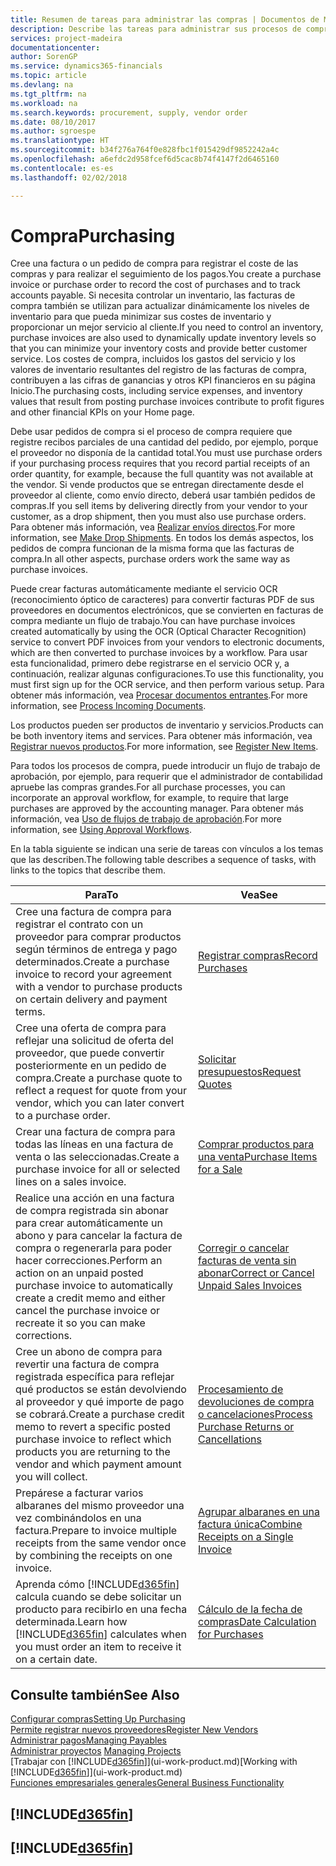 ```yaml
---
title: Resumen de tareas para administrar las compras | Documentos de Microsoft
description: Describe las tareas para administrar sus procesos de compra o aprovisionamiento, incluido el modo en que funcionan las facturas de compra y los pedidos de compra.
services: project-madeira
documentationcenter: 
author: SorenGP
ms.service: dynamics365-financials
ms.topic: article
ms.devlang: na
ms.tgt_pltfrm: na
ms.workload: na
ms.search.keywords: procurement, supply, vendor order
ms.date: 08/10/2017
ms.author: sgroespe
ms.translationtype: HT
ms.sourcegitcommit: b34f276a764f0e828fbc1f015429df9852242a4c
ms.openlocfilehash: a6efdc2d958fcef6d5cac8b74f4147f2d6465160
ms.contentlocale: es-es
ms.lasthandoff: 02/02/2018

---
```

# <a name="purchasing"></a><span data-ttu-id="b8145-103">Compra</span><span class="sxs-lookup"><span data-stu-id="b8145-103">Purchasing</span></span>
<span data-ttu-id="b8145-104">Cree una factura o un pedido de compra para registrar el coste de las compras y para realizar el seguimiento de los pagos.</span><span class="sxs-lookup"><span data-stu-id="b8145-104">You create a purchase invoice or purchase order to record the cost of purchases and to track accounts payable.</span></span> <span data-ttu-id="b8145-105">Si necesita controlar un inventario, las facturas de compra también se utilizan para actualizar dinámicamente los niveles de inventario para que pueda minimizar sus costes de inventario y proporcionar un mejor servicio al cliente.</span><span class="sxs-lookup"><span data-stu-id="b8145-105">If you need to control an inventory, purchase invoices are also used to dynamically update inventory levels so that you can minimize your inventory costs and provide better customer service.</span></span> <span data-ttu-id="b8145-106">Los costes de compra, incluidos los gastos del servicio y los valores de inventario resultantes del registro de las facturas de compra, contribuyen a las cifras de ganancias y otros KPI financieros en su página Inicio.</span><span class="sxs-lookup"><span data-stu-id="b8145-106">The purchasing costs, including service expenses, and inventory values that result from posting purchase invoices contribute to profit figures and other financial KPIs on your Home page.</span></span>

<span data-ttu-id="b8145-107">Debe usar pedidos de compra si el proceso de compra requiere que registre recibos parciales de una cantidad del pedido, por ejemplo, porque el proveedor no disponía de la cantidad total.</span><span class="sxs-lookup"><span data-stu-id="b8145-107">You must use purchase orders if your purchasing process requires that you record partial receipts of an order quantity, for example, because the full quantity was not available at the vendor.</span></span> <span data-ttu-id="b8145-108">Si vende productos que se entregan directamente desde el proveedor al cliente, como envío directo, deberá usar también pedidos de compras.</span><span class="sxs-lookup"><span data-stu-id="b8145-108">If you sell items by delivering directly from your vendor to your customer, as a drop shipment, then you must also use purchase orders.</span></span> <span data-ttu-id="b8145-109">Para obtener más información, vea [Realizar envíos directos](sales-how-drop-shipment.md).</span><span class="sxs-lookup"><span data-stu-id="b8145-109">For more information, see [Make Drop Shipments](sales-how-drop-shipment.md).</span></span> <span data-ttu-id="b8145-110">En todos los demás aspectos, los pedidos de compra funcionan de la misma forma que las facturas de compra.</span><span class="sxs-lookup"><span data-stu-id="b8145-110">In all other aspects, purchase orders work the same way as purchase invoices.</span></span>

<span data-ttu-id="b8145-111">Puede crear facturas automáticamente mediante el servicio OCR (reconocimiento óptico de caracteres) para convertir facturas PDF de sus proveedores en documentos electrónicos, que se convierten en facturas de compra mediante un flujo de trabajo.</span><span class="sxs-lookup"><span data-stu-id="b8145-111">You can have purchase invoices created automatically by using the OCR (Optical Character Recognition) service to convert PDF invoices from your vendors to electronic documents, which are then converted to purchase invoices by a workflow.</span></span> <span data-ttu-id="b8145-112">Para usar esta funcionalidad, primero debe registrarse en el servicio OCR y, a continuación, realizar algunas configuraciones.</span><span class="sxs-lookup"><span data-stu-id="b8145-112">To use this functionality, you must first sign up for the OCR service, and then perform various setup.</span></span> <span data-ttu-id="b8145-113">Para obtener más información, vea [Procesar documentos entrantes](across-process-income-documents.md).</span><span class="sxs-lookup"><span data-stu-id="b8145-113">For more information, see [Process Incoming Documents](across-process-income-documents.md).</span></span>      

<span data-ttu-id="b8145-114">Los productos pueden ser productos de inventario y servicios.</span><span class="sxs-lookup"><span data-stu-id="b8145-114">Products can be both inventory items and services.</span></span> <span data-ttu-id="b8145-115">Para obtener más información, vea [Registrar nuevos productos](inventory-how-register-new-items.md).</span><span class="sxs-lookup"><span data-stu-id="b8145-115">For more information, see [Register New Items](inventory-how-register-new-items.md).</span></span>

<span data-ttu-id="b8145-116">Para todos los procesos de compra, puede introducir un flujo de trabajo de aprobación, por ejemplo, para requerir que el administrador de contabilidad apruebe las compras grandes.</span><span class="sxs-lookup"><span data-stu-id="b8145-116">For all purchase processes, you can incorporate an approval workflow, for example, to require that large purchases are approved by the accounting manager.</span></span> <span data-ttu-id="b8145-117">Para obtener más información, vea [Uso de flujos de trabajo de aprobación](across-how-use-approval-workflows.md).</span><span class="sxs-lookup"><span data-stu-id="b8145-117">For more information, see [Using Approval Workflows](across-how-use-approval-workflows.md).</span></span>

<span data-ttu-id="b8145-118">En la tabla siguiente se indican una serie de tareas con vínculos a los temas que las describen.</span><span class="sxs-lookup"><span data-stu-id="b8145-118">The following table describes a sequence of tasks, with links to the topics that describe them.</span></span>

| <span data-ttu-id="b8145-119">Para</span><span class="sxs-lookup"><span data-stu-id="b8145-119">To</span></span> | <span data-ttu-id="b8145-120">Vea</span><span class="sxs-lookup"><span data-stu-id="b8145-120">See</span></span> |
| --- | --- |
| <span data-ttu-id="b8145-121">Cree una factura de compra para registrar el contrato con un proveedor para comprar productos según términos de entrega y pago determinados.</span><span class="sxs-lookup"><span data-stu-id="b8145-121">Create a purchase invoice to record your agreement with a vendor to purchase products on certain delivery and payment terms.</span></span> |[<span data-ttu-id="b8145-122">Registrar compras</span><span class="sxs-lookup"><span data-stu-id="b8145-122">Record Purchases</span></span>](purchasing-how-record-purchases.md) |
|<span data-ttu-id="b8145-123">Cree una oferta de compra para reflejar una solicitud de oferta del proveedor, que puede convertir posteriormente en un pedido de compra.</span><span class="sxs-lookup"><span data-stu-id="b8145-123">Create a purchase quote to reflect a request for quote from your vendor, which you can later convert to a purchase order.</span></span>|[<span data-ttu-id="b8145-124">Solicitar presupuestos</span><span class="sxs-lookup"><span data-stu-id="b8145-124">Request Quotes</span></span>](purchasing-how-request-quotes.md)|
| <span data-ttu-id="b8145-125">Crear una factura de compra para todas las líneas en una factura de venta o las seleccionadas.</span><span class="sxs-lookup"><span data-stu-id="b8145-125">Create a purchase invoice for all or selected lines on a sales invoice.</span></span> |[<span data-ttu-id="b8145-126">Comprar productos para una venta</span><span class="sxs-lookup"><span data-stu-id="b8145-126">Purchase Items for a Sale</span></span>](purchasing-how-purchase-products-sale.md) |
| <span data-ttu-id="b8145-127">Realice una acción en una factura de compra registrada sin abonar para crear automáticamente un abono y para cancelar la factura de compra o regenerarla para poder hacer correcciones.</span><span class="sxs-lookup"><span data-stu-id="b8145-127">Perform an action on an unpaid posted purchase invoice to automatically create a credit memo and either cancel the purchase invoice or recreate it so you can make corrections.</span></span> |[<span data-ttu-id="b8145-128">Corregir o cancelar facturas de venta sin abonar</span><span class="sxs-lookup"><span data-stu-id="b8145-128">Correct or Cancel Unpaid Sales Invoices</span></span>](purchasing-how-correct-cancel-unpaid-purchase-invoices.md) |
| <span data-ttu-id="b8145-129">Cree un abono de compra para revertir una factura de compra registrada específica para reflejar qué productos se están devolviendo al proveedor y qué importe de pago se cobrará.</span><span class="sxs-lookup"><span data-stu-id="b8145-129">Create a purchase credit memo to revert a specific posted purchase invoice to reflect which products you are returning to the vendor and which payment amount you will collect.</span></span> |[<span data-ttu-id="b8145-130">Procesamiento de devoluciones de compra o cancelaciones</span><span class="sxs-lookup"><span data-stu-id="b8145-130">Process Purchase Returns or Cancellations</span></span>](purchasing-how-register-new-vendors.md) |
|<span data-ttu-id="b8145-131">Prepárese a facturar varios albaranes del mismo proveedor una vez combinándolos en una factura.</span><span class="sxs-lookup"><span data-stu-id="b8145-131">Prepare to invoice multiple receipts from the same vendor once by combining the receipts on one invoice.</span></span>|[<span data-ttu-id="b8145-132">Agrupar albaranes en una factura única</span><span class="sxs-lookup"><span data-stu-id="b8145-132">Combine Receipts on a Single Invoice</span></span>](purchasing-how-to-combine-receipts.md)|
| <span data-ttu-id="b8145-133">Aprenda cómo [!INCLUDE[d365fin](includes/d365fin_md.md)] calcula cuando se debe solicitar un producto para recibirlo en una fecha determinada.</span><span class="sxs-lookup"><span data-stu-id="b8145-133">Learn how [!INCLUDE[d365fin](includes/d365fin_md.md)] calculates when you must order an item to receive it on a certain date.</span></span>|[<span data-ttu-id="b8145-134">Cálculo de la fecha de compras</span><span class="sxs-lookup"><span data-stu-id="b8145-134">Date Calculation for Purchases</span></span>](purchasing-date-calculation-for-purchases.md)|

## <a name="see-also"></a><span data-ttu-id="b8145-135">Consulte también</span><span class="sxs-lookup"><span data-stu-id="b8145-135">See Also</span></span>
[<span data-ttu-id="b8145-136">Configurar compras</span><span class="sxs-lookup"><span data-stu-id="b8145-136">Setting Up Purchasing</span></span>](purchasing-setup-purchasing.md)  
[<span data-ttu-id="b8145-137">Permite registrar nuevos proveedores</span><span class="sxs-lookup"><span data-stu-id="b8145-137">Register New Vendors</span></span>](purchasing-how-register-new-vendors.md)  
[<span data-ttu-id="b8145-138">Administrar pagos</span><span class="sxs-lookup"><span data-stu-id="b8145-138">Managing Payables</span></span>](payables-manage-payables.md)  
<span data-ttu-id="b8145-139">[Administrar proyectos](projects-manage-projects.md)  </span><span class="sxs-lookup"><span data-stu-id="b8145-139">[Managing Projects](projects-manage-projects.md)  </span></span>  
<span data-ttu-id="b8145-140">[Trabajar con [!INCLUDE[d365fin](includes/d365fin_md.md)]](ui-work-product.md)</span><span class="sxs-lookup"><span data-stu-id="b8145-140">[Working with [!INCLUDE[d365fin](includes/d365fin_md.md)]](ui-work-product.md)</span></span>  
[<span data-ttu-id="b8145-141">Funciones empresariales generales</span><span class="sxs-lookup"><span data-stu-id="b8145-141">General Business Functionality</span></span>](ui-across-business-areas.md)

## [!INCLUDE[d365fin](includes/free_trial_md.md)]  
## [!INCLUDE[d365fin](includes/training_link_md.md)]

